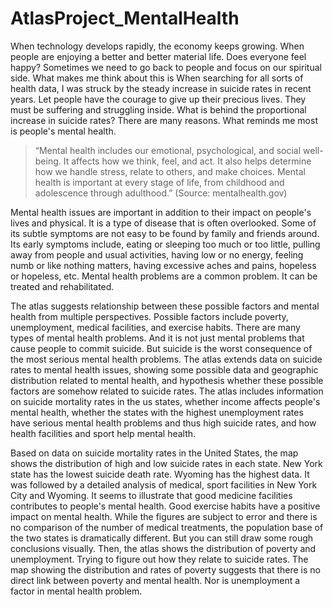# AtlasProject_MentalHealth

When technology develops rapidly, the economy keeps growing. When people are enjoying a better and better material life. Does everyone feel happy? Sometimes we need to go back to people and focus on our spiritual side. What makes me think about this is When searching for all sorts of health data, I was struck by the steady increase in suicide rates in recent years. Let people have the courage to give up their precious lives. They must be suffering and struggling inside. What is behind the proportional increase in suicide rates? There are many reasons. What reminds me most is people's mental health.

> “Mental health includes our emotional, psychological, and social well-being. It affects how we think, feel, and act. It also helps determine how we handle stress, relate to others, and make choices. Mental health is important at every stage of life, from childhood and adolescence through adulthood.” (Source: mentalhealth.gov)

Mental health issues are important in addition to their impact on people's lives and physical. It is a type of disease that is often overlooked. Some of its subtle symptoms are not easy to be found by family and friends around. Its early symptoms include, eating or sleeping too much or too little, pulling away from people and usual activities, having low or no energy, feeling numb or like nothing matters, having excessive aches and pains, hopeless or hopeless, etc. Mental health problems are a common problem. It can be treated and rehabilitated.

The atlas suggests relationship between these possible factors and mental health from multiple perspectives. Possible factors include poverty, unemployment, medical facilities, and exercise habits. There are many types of mental health problems. And it is not just mental problems that cause people to commit suicide. But suicide is the worst consequence of the most serious mental health problems. The atlas extends data on suicide rates to mental health issues, showing some possible data and geographic distribution related to mental health, and hypothesis whether these possible factors are somehow related to suicide rates. The atlas includes information on suicide mortality rates in the us states, whether income affects people's mental health, whether the states with the highest unemployment rates have serious mental health problems and thus high suicide rates, and how health facilities and sport help mental health.

Based on data on suicide mortality rates in the United States, the map shows the distribution of high and low suicide rates in each state. New York state has the lowest suicide death rate. Wyoming has the highest data. It was followed by a detailed analysis of medical, sport facilities in New York City and Wyoming. It seems to illustrate that good medicine facilities contributes to people's mental health. Good exercise habits have a positive impact on mental health. While the figures are subject to error and there is no comparison of the number of medical treatments, the population base of the two states is dramatically different. But you can still draw some rough conclusions visually. Then, the atlas shows the distribution of poverty and unemployment. Trying to figure out how they relate to suicide rates. The map showing the distribution and rates of poverty suggests that there is no direct link between poverty and mental health. Nor is unemployment a factor in mental health problem.
